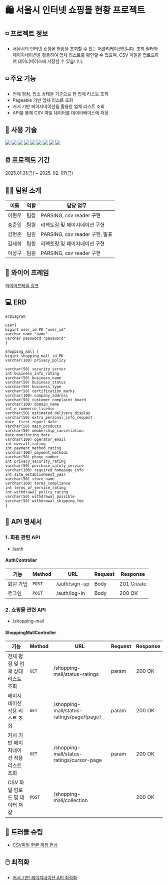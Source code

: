 # 🛍️ 서울시 인터넷 쇼핑몰 현황 프로젝트

## ◽ 프로젝트 정보
- 서울시의 인터넷 쇼핑몰 현황을 조회할 수 있는 어플리케이션입니다. 조회 필터와 페이지네이션을 활용하여 업체 리스트를 확인할 수 있으며, 
CSV 파일을 업로드하여 데이터베이스에 저장할 수 있습니다.

## ◽ 주요 기능
  - 전체 평점, 업소 상태을 기준으로 한 업체 리스트 조회
  - Pageable 기반 업체 리스트 조회 
  - 커서 기반 페이지네이션을 활용한 업체 리스트 조회
  - API를 통해 CSV 파일 데이터를 데이터베이스에 저장

## 🔧 사용 기술
<img src="https://img.shields.io/badge/Java-007396?style=for-the-badge&logo=Java&logoColor=white"> 
<img src="https://img.shields.io/badge/spring-6DB33F?style=for-the-badge&logo=spring&logoColor=white">
<img src="https://img.shields.io/badge/springboot-6DB33F?style=for-the-badge&logo=springboot&logoColor=white">
<img src="https://img.shields.io/badge/MySQL-4479A1?style=for-the-badge&logo=MySQL&logoColor=white">
<img src="https://img.shields.io/badge/IntelliJ IDEA-000000?style=for-the-badge&logo=intellijidea&logoColor=white">
<img src="https://img.shields.io/badge/git-F05032?style=for-the-badge&logo=git&logoColor=white">
<img src="https://img.shields.io/badge/github-181717?style=for-the-badge&logo=github&logoColor=white">
<img src="https://img.shields.io/badge/postman-FF6C37?style=for-the-badge&logo=postman&logoColor=white">
<img src="https://img.shields.io/badge/notion-000000?style=for-the-badge&logo=notion&logoColor=white">

## ⏰ 프로젝트 기간
2025.01.31(금) ~ 2025. 02. 07(금)

## 🧑‍💻 팀원 소개
| 이름       | 역할   | 담당 업무                  |
|-----------|--------|-------------------------|
| 이현우      |  팀장 | PARSING, csv reader 구현| 
| 송준일      |  팀원 | 리팩토링 및 페이지네이션 구현 | 
| 김현준      |  팀원 | PARSING, csv reader 구현, 발표| 
| 김세희      |  팀원 | 리팩토링 및 페이지네이션 구현| 
| 이상구      |  팀원 | PARSING, csv reader 구현 | 

## 🔗 와이어 프레임
[와이어프레임 링크](https://www.figma.com/design/UySlhnO7ms1JIkzTnLWcys/Untitled?node-id=0-1&p=f&t=CYbweDT8ESu0w3OI-0_)

## 💻 ERD
```mermaid
erDiagram

user{
bigint user_id PK "user_id"
varchar name "name"
varchar password "password"
}

shopping_mall {
bigint shopping_mall_id PK
varchar(100) privacy_policy

varchar(50) security_server
int business_info_rating
varchar(50) business_name
varchar(50) business_status
varchar(50) business_type
varchar(50) certification_marks
varchar(100) company_address
varchar(50) customer_complaint_board
varchar(100) domain_name
int e_commerce_license
varchar(50) estimated_delivery_display
varchar(50) extra_personal_info_request
date  first_report_date
varchar(50) main_products
varchar(50) membership_cancellation
date monitoring_date
varchar(100) operator_email
int overall_rating
int payment_method_rating
varchar(100) payment_methods
varchar(50) phone_number
int privacy_security_rating
varchar(50) purchase_safety_service
varchar(100) required_homepage_info
int site_establishment_year
varchar(50) store_name
varchar(100) terms_compliance
int terms_of_service_rating
int withdrawal_policy_rating
varchar(50) withdrawal_possible
varchar(50) withdrawal_shipping_fee
}
```
## 📑 API 명세서
### 1. 회원 관련 API 
  - /auth<dr>
#### AuthController
| 기능       | Method   | URL              | Request | Response |
|-----------|----------|------------------|---------|--------|
| 회원 가입    | `POST`  | /auth/sign-up    | Body   | 201 Create | 
| 로그인      | `POST`  | /auth/log-in      | Body    | 200 OK |


### 2. 쇼핑몰 관련 API
- /shopping-mall<dr>
#### ShoppingMallController
| 기능       | Method   | URL              | Request | Response |
|-----------|----------|------------------|---------|--------|
| 전체 평점 및 업체 상태 리스트 조회   | `GET`  | /shopping-mall/status-ratings   | param   | 200 OK | 
| 페이지네이션 적용 리스트 조회 | `GET`  | /shopping-mall/status-ratings/page/{page}     | param    | 200 OK | 
| 커서 기반 페이지네이션 적용 리스트 조회| `GET`  | /shopping-mall/status-ratings/cursor-page   | param    | 200 OK |
| CSV 파일 업로드 및 데이터 저장    | `POST`  | /shopping-mall/collection    |     | 200 OK | 

## 📜 트러블 슈팅
- [CSV파일 한글 깨짐 현상](https://wax-drop-ff7.notion.site/CSV-193f00cdce4c80cc810fee84e97d2b42)


## 🖱️ 최적화
- [커서 기반 페이지네이션 API 최적화](https://wax-drop-ff7.notion.site/193f00cdce4c8090a796d7e97d7b76a3)

 
